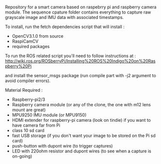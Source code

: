 Repository for a smart camera based on raspebrry pi and raspberry camera module.
The sequence cpature folder contains everything to capture raw grayscale image and IMU data with associated timestamps.


To install, run the fetch dependencies script that will install :
- OpenCV3.1.0 from source
- RaspiCamCV
- required packages


To run the ROS related script you'll need to follow instructions at :
http://wiki.ros.org/ROSberryPi/Installing%20ROS%20Indigo%20on%20Raspberry%20Pi

and install the sensor_msgs package (run compile part with -j2 argument to avoid compiler errors).

Material Required :
- Raspberry-pi2/3
- Raspberry camera module (or any of the clone, the one with m12 lens mount are great)
- MPU9250 IMU module (or MPU9150)
- HDMI extender for raspberry-pi camera (look on tindie) if you want to have camera far from Pi
- class 10 sd card
- fast USB storage (if you don't want your image to be stored on the Pi sd card)
- push-button with dupont wire (to trigger captures)
- LED with 220ohm resistor and dupont wires (to see when a capture is on-going)
